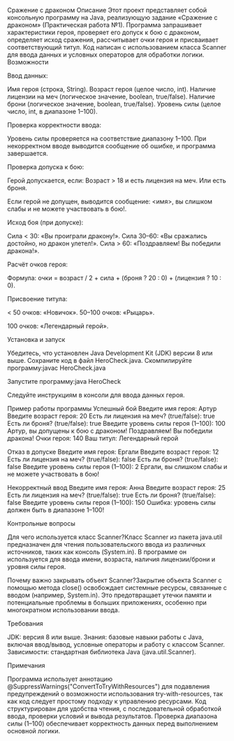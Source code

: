 Сражение с драконом
Описание
Этот проект представляет собой консольную программу на Java, реализующую задание «Сражение с драконом» (Практическая работа №1). Программа запрашивает характеристики героя, проверяет его допуск к бою с драконом, определяет исход сражения, рассчитывает очки героя и присваивает соответствующий титул. Код написан с использованием класса Scanner для ввода данных и условных операторов для обработки логики.
Возможности

Ввод данных:

Имя героя (строка, String).
Возраст героя (целое число, int).
Наличие лицензии на меч (логическое значение, boolean, true/false).
Наличие брони (логическое значение, boolean, true/false).
Уровень силы (целое число, int, в диапазоне 1–100).


Проверка корректности ввода:

Уровень силы проверяется на соответствие диапазону 1–100. При некорректном вводе выводится сообщение об ошибке, и программа завершается.


Проверка допуска к бою:

Герой допускается, если:
Возраст > 18 и есть лицензия на меч.
Или есть броня.


Если герой не допущен, выводится сообщение: <имя>, вы слишком слабы и не можете участвовать в бою!.


Исход боя (при допуске):

Сила < 30: «Вы проиграли дракону!».
Сила 30–60: «Вы сражались достойно, но дракон улетел!».
Сила > 60: «Поздравляем! Вы победили дракона!».


Расчёт очков героя:

Формула: очки = возраст / 2 + сила + (броня ? 20 : 0) + (лицензия ? 10 : 0).


Присвоение титула:

< 50 очков: «Новичок».
50–100 очков: «Рыцарь».

100 очков: «Легендарный герой».





Установка и запуск

Убедитесь, что установлен Java Development Kit (JDK) версии 8 или выше.
Сохраните код в файл HeroCheck.java.
Скомпилируйте программу:javac HeroCheck.java


Запустите программу:java HeroCheck


Следуйте инструкциям в консоли для ввода данных героя.

Пример работы программы
Успешный бой
Введите имя героя: Артур
Введите возраст героя: 20
Есть ли лицензия на меч? (true/false): true
Есть ли броня? (true/false): true
Введите уровень силы героя (1–100): 100
Артур, вы допущены к бою с драконом!
Поздравляем! Вы победили дракона!
Очки героя: 140
Ваш титул: Легендарный герой

Отказ в допуске
Введите имя героя: Ергали
Введите возраст героя: 12
Есть ли лицензия на меч? (true/false): false
Есть ли броня? (true/false): false
Введите уровень силы героя (1–100): 2
Ергали, вы слишком слабы и не можете участвовать в бою!

Некорректный ввод
Введите имя героя: Анна
Введите возраст героя: 25
Есть ли лицензия на меч? (true/false): true
Есть ли броня? (true/false): false
Введите уровень силы героя (1–100): 150
Ошибка: уровень силы должен быть в диапазоне 1–100!

Контрольные вопросы

Для чего используется класс Scanner?Класс Scanner из пакета java.util предназначен для чтения пользовательского ввода из различных источников, таких как консоль (System.in). В программе он используется для ввода имени, возраста, наличия лицензии/брони и уровня силы героя.

Почему важно закрывать объект Scanner?Закрытие объекта Scanner с помощью метода close() освобождает системные ресурсы, связанные с вводом (например, System.in). Это предотвращает утечки памяти и потенциальные проблемы в больших приложениях, особенно при многократном использовании ввода.


Требования

JDK: версия 8 или выше.
Знания: базовые навыки работы с Java, включая ввод/вывод, условные операторы и работу с классом Scanner.
Зависимости: стандартная библиотека Java (java.util.Scanner).

Примечания

Программа использует аннотацию @SuppressWarnings("ConvertToTryWithResources") для подавления предупреждений о возможности использования try-with-resources, так как код следует простому подходу к управлению ресурсами.
Код структурирован для удобства чтения, с последовательной обработкой ввода, проверки условий и вывода результатов.
Проверка диапазона силы (1–100) обеспечивает корректность данных перед выполнением основной логики.
